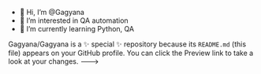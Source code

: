 - 👋 Hi, I’m @Gagyana
- 👀 I’m interested in QA automation
- 🌱 I’m currently learning Python, QA

Gagyana/Gagyana is a ✨ special ✨ repository because its `README.md` (this file) appears on your GitHub profile.
You can click the Preview link to take a look at your changes.
--->
